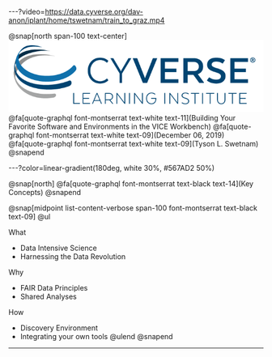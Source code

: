 ---?video=https://data.cyverse.org/dav-anon/iplant/home/tswetnam/train_to_graz.mp4

@snap[north span-100 text-center]
![GRAPHQL](/assets/imagery/cyverse_cmyk.png)
@fa[quote-graphql font-montserrat text-white text-11](Building Your Favorite Software and Environments in the VICE Workbench) 
@fa[quote-graphql font-montserrat text-white text-09](December 06, 2019)
@fa[quote-graphql font-montserrat text-white text-09](Tyson L. Swetnam) 
@snapend 

---?color=linear-gradient(180deg, white 30%, #567AD2 50%)

@snap[north]
@fa[quote-graphql font-montserrat text-black text-14](Key Concepts)
@snapend

@snap[midpoint list-content-verbose span-100 font-montserrat text-black text-09]
@ul

What 
- Data Intensive Science
- Harnessing the Data Revolution

Why
- FAIR Data Principles
- Shared Analyses

How
- Discovery Environment
- Integrating your own tools
@ulend
@snapend

---

